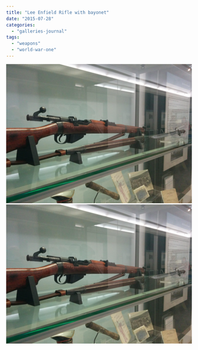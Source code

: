 ```yaml
---
title: "Lee Enfield Rifle with bayonet"
date: "2015-07-28"
categories: 
  - "galleries-journal"
tags: 
  - "weapons"
  - "world-war-one"
---
```


[![](images/Lee-Enfield-Rifle-with-bayonet-scaled-1.jpeg)](images/Lee-Enfield-Rifle-with-bayonet-scaled-1.jpeg)
[![](images/Lee-Enfield-Rifle-with-bayonet-scaled-1.jpeg)](images/Lee-Enfield-Rifle-with-bayonet-scaled-1.jpeg)
